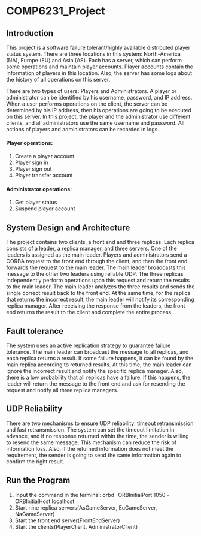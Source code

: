 # COMP6231_Project

## Introduction

This project is a software failure tolerant/highly available distributed player status system. There are three locations in this system: North-America (NA), Europe (EU) and Asia (AS). Each has a server, which can perform some operations and maintain player accounts. Player accounts contain the information of players in this location. Also, the server has some logs about the history of all operations on this server.

There are two types of users: Players and Administrators. A player or administrator can be identified by his username, password, and IP address. When a user performs operations on the client, the server can be determined by his IP address, then his operations are going to be executed on this server. In this project, the player and the administrator use different clients, and all administrators use the same username and password. All actions of players and administrators can be recorded in logs.

#### Player operations:
1. Create a player account
2. Player sign in
3. Player sign out
4. Player transfer account
#### Administrator operations:
1. Get player status
2. Suspend player account

## System Design and Architecture
The project contains two clients, a front end and three replicas. Each replica consists of a leader, a replica manager, and three servers. One of the leaders is assigned as the main leader. Players and administrators send a CORBA request to the front end through the client, and then the front end forwards the request to the main leader. The main leader broadcasts this message to the other two leaders using reliable UDP. The three replicas independently perform operations upon this request and return the results to the main leader. The main leader analyzes the three results and sends the single correct result back to the front end. At the same time, for the replica that returns the incorrect result, the main leader will notify its corresponding replica manager. After receiving the response from the leaders, the front end returns the result to the client and complete the entire process.

## Fault tolerance
The system uses an active replication strategy to guarantee failure tolerance. The main leader can broadcast the message to all replicas, and each replica returns a result. If some failure happens, it can be found by the main replica according to returned results. At this time, the main leader can ignore the incorrect result and notify the specific replica manager. Also, there is a low probability that all replicas have a failure. If this happens, the leader will return the message to the front end and ask for resending the request and notify all three replica managers. 

## UDP Reliability
There are two mechanisms to ensure UDP reliability: timeout retransmission and fast retransmission. The system can set the timeout limitation in advance, and if no response returned within the time, the sender is willing to resend the same message. This mechanism can reduce the risk of information loss. Also, if the returned information does not meet the requirement, the sender is going to send the same information again to confirm the right result.

## Run the Program
1. Input the command in the terminal: orbd -ORBInitialPort 1050 -ORBInitialHost localhost
2. Start nine replica servers(AsGameServer, EuGameServer, NaGameServer)
3. Start the front end server(FrontEndServer)
4. Start the clients(PlayerClient, AdministratorClient)


